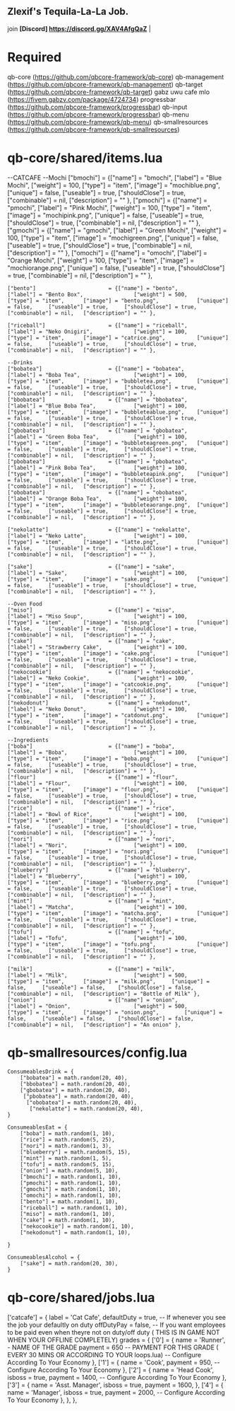 ## Zlexif's Tequila-La-La Job.
join **[Discord] https://discord.gg/XAV4AfgQaZ** |

# Required
qb-core (https://github.com/qbcore-framework/qb-core)
qb-management (https://github.com/qbcore-framework/qb-management)
qb-target (https://github.com/qbcore-framework/qb-target)
gabz uwu cafe mlo (https://fivem.gabzv.com/package/4724734)
progressbar (https://github.com/qbcore-framework/progressbar)
qb-input (https://github.com/qbcore-framework/progressbar)
qb-menu (https://github.com/qbcore-framework/qb-menu)
qb-smallresources (https://github.com/qbcore-framework/qb-smallresources)

# **qb-core/shared/items.lua**
--CATCAFE
	--Mochi
	["bmochi"] 						= {["name"] = "bmochi",  	     			["label"] = "Blue Mochi",	 			["weight"] = 100, 		["type"] = "item", 		["image"] = "mochiblue.png", 		["unique"] = false, 	["useable"] = true, 	["shouldClose"] = true,   	["combinable"] = nil,   ["description"] = "" },
	["pmochi"] 						= {["name"] = "pmochi",  	     			["label"] = "Pink Mochi",	 			["weight"] = 100, 		["type"] = "item", 		["image"] = "mochipink.png", 		["unique"] = false, 	["useable"] = true, 	["shouldClose"] = true,   	["combinable"] = nil,   ["description"] = "" },
	["gmochi"] 						= {["name"] = "gmochi",  	     			["label"] = "Green Mochi",	 			["weight"] = 100, 		["type"] = "item", 		["image"] = "mochigreen.png", 		["unique"] = false, 	["useable"] = true, 	["shouldClose"] = true,   	["combinable"] = nil,   ["description"] = "" },
	["omochi"] 						= {["name"] = "omochi",  	     			["label"] = "Orange Mochi",	 			["weight"] = 100, 		["type"] = "item", 		["image"] = "mochiorange.png",		["unique"] = false, 	["useable"] = true, 	["shouldClose"] = true,   	["combinable"] = nil,   ["description"] = "" },

	["bento"] 						= {["name"] = "bento",  	     			["label"] = "Bento Box",		 		["weight"] = 500, 		["type"] = "item", 		["image"] = "bento.png", 			["unique"] = false, 	["useable"] = true, 	["shouldClose"] = true,   	["combinable"] = nil,   ["description"] = "" },
	
	["riceball"] 					= {["name"] = "riceball",  	     			["label"] = "Neko Onigiri",	 			["weight"] = 100, 		["type"] = "item", 		["image"] = "catrice.png", 			["unique"] = false, 	["useable"] = true, 	["shouldClose"] = true,   	["combinable"] = nil,   ["description"] = "" },

	--Drinks
	["bobatea"] 					= {["name"] = "bobatea",  	     			["label"] = "Boba Tea",	 				["weight"] = 100, 		["type"] = "item", 		["image"] = "bubbletea.png", 		["unique"] = false, 	["useable"] = true, 	["shouldClose"] = true,   	["combinable"] = nil,   ["description"] = "" },
	["bbobatea"] 					= {["name"] = "bbobatea",  	     			["label"] = "Blue Boba Tea",	 		["weight"] = 100, 		["type"] = "item", 		["image"] = "bubbleteablue.png",	["unique"] = false, 	["useable"] = true, 	["shouldClose"] = true,   	["combinable"] = nil,   ["description"] = "" },
	["gbobatea"] 					= {["name"] = "gbobatea",  	     			["label"] = "Green Boba Tea",	 		["weight"] = 100, 		["type"] = "item", 		["image"] = "bubbleteagreen.png", 	["unique"] = false, 	["useable"] = true, 	["shouldClose"] = true,   	["combinable"] = nil,   ["description"] = "" },
	["pbobatea"] 					= {["name"] = "pbobatea",  	     			["label"] = "Pink Boba Tea",	 		["weight"] = 100, 		["type"] = "item", 		["image"] = "bubbleteapink.png", 	["unique"] = false, 	["useable"] = true, 	["shouldClose"] = true,   	["combinable"] = nil,   ["description"] = "" },
	["obobatea"] 					= {["name"] = "obobatea",  	     			["label"] = "Orange Boba Tea",	 		["weight"] = 100, 		["type"] = "item", 		["image"] = "bubbleteaorange.png", 	["unique"] = false, 	["useable"] = true, 	["shouldClose"] = true,   	["combinable"] = nil,   ["description"] = "" },

	["nekolatte"] 					= {["name"] = "nekolatte",  	     		["label"] = "Neko Latte",	 			["weight"] = 100, 		["type"] = "item", 		["image"] = "latte.png", 			["unique"] = false, 	["useable"] = true, 	["shouldClose"] = true,   	["combinable"] = nil,   ["description"] = "" },

	["sake"] 						= {["name"] = "sake",  	     				["label"] = "Sake",	 					["weight"] = 100, 		["type"] = "item", 		["image"] = "sake.png", 			["unique"] = false, 	["useable"] = true, 	["shouldClose"] = true,   	["combinable"] = nil,   ["description"] = "" },
	
	--Oven Food
	["miso"] 						= {["name"] = "miso",  	    	 			["label"] = "Miso Soup",		 		["weight"] = 100, 		["type"] = "item", 		["image"] = "miso.png", 			["unique"] = false, 	["useable"] = true, 	["shouldClose"] = true,   	["combinable"] = nil,   ["description"] = "" },
	["cake"] 						= {["name"] = "cake",  	     				["label"] = "Strawberry Cake",	 		["weight"] = 100, 		["type"] = "item", 		["image"] = "cake.png", 			["unique"] = false, 	["useable"] = true, 	["shouldClose"] = true,   	["combinable"] = nil,   ["description"] = "" },
	["nekocookie"] 					= {["name"] = "nekocookie",  	     		["label"] = "Neko Cookie",	 			["weight"] = 100, 		["type"] = "item", 		["image"] = "catcookie.png", 		["unique"] = false, 	["useable"] = true, 	["shouldClose"] = true,   	["combinable"] = nil,   ["description"] = "" },
	["nekodonut"] 					= {["name"] = "nekodonut",  	     		["label"] = "Neko Donut",	 			["weight"] = 100, 		["type"] = "item", 		["image"] = "catdonut.png", 		["unique"] = false, 	["useable"] = true, 	["shouldClose"] = true,   	["combinable"] = nil,   ["description"] = "" },
	
	--Ingredients
	["boba"] 						= {["name"] = "boba",  			     		["label"] = "Boba",	 					["weight"] = 100, 		["type"] = "item", 		["image"] = "boba.png", 			["unique"] = false, 	["useable"] = true, 	["shouldClose"] = true,   	["combinable"] = nil,   ["description"] = "" },
	["flour"] 						= {["name"] = "flour",  			     	["label"] = "Flour",					["weight"] = 100, 		["type"] = "item", 		["image"] = "flour.png", 			["unique"] = false, 	["useable"] = true, 	["shouldClose"] = true,   	["combinable"] = nil,   ["description"] = "" },
	["rice"] 						= {["name"] = "rice",  			     		["label"] = "Bowl of Rice",	 			["weight"] = 100, 		["type"] = "item", 		["image"] = "rice.png", 			["unique"] = false, 	["useable"] = true, 	["shouldClose"] = true,   	["combinable"] = nil,   ["description"] = "" },
	["nori"] 						= {["name"] = "nori",  			    	 	["label"] = "Nori",		 				["weight"] = 100, 		["type"] = "item", 		["image"] = "nori.png", 			["unique"] = false, 	["useable"] = true, 	["shouldClose"] = true,   	["combinable"] = nil,   ["description"] = "" },
	["blueberry"] 					= {["name"] = "blueberry",  			    ["label"] = "Blueberry",		 		["weight"] = 100, 		["type"] = "item", 		["image"] = "blueberry.png", 		["unique"] = false, 	["useable"] = true, 	["shouldClose"] = true,   	["combinable"] = nil,   ["description"] = "" },
	["mint"] 						= {["name"] = "mint",  			    	 	["label"] = "Matcha",		 			["weight"] = 100, 		["type"] = "item", 		["image"] = "matcha.png", 			["unique"] = false, 	["useable"] = true, 	["shouldClose"] = true,   	["combinable"] = nil,   ["description"] = "" },
	["tofu"] 						= {["name"] = "tofu",  			    	 	["label"] = "Tofu",		 				["weight"] = 100, 		["type"] = "item", 		["image"] = "tofu.png", 			["unique"] = false, 	["useable"] = true, 	["shouldClose"] = true,   	["combinable"] = nil,   ["description"] = "" },
	
	["milk"] 						= {["name"] = "milk",						["label"] = "Milk",						["weight"] = 500,		["type"] = "item",		["image"] = "milk.png",		["unique"] = false, 	["useable"] = false,	["shouldClose"] = false,	["combinable"] = nil,	["description"] = "Bottle of Milk" },
	["onion"] 						= {["name"] = "onion",						["label"] = "Onion",					["weight"] = 500,		["type"] = "item",		["image"] = "onion.png",		["unique"] = false, 	["useable"] = false,	["shouldClose"] = false,	["combinable"] = nil,	["description"] = "An onion" },

# **qb-smallresources/config.lua**
	ConsumeablesDrink = {
	    ["bobatea"] = math.random(20, 40),
	    ["bbobatea"] = math.random(20, 40),
	    ["gbobatea"] = math.random(20, 40),
		 ["pbobatea"] = math.random(20, 40),
		  ["obobatea"] = math.random(20, 40),
		   ["nekolatte"] = math.random(20, 40),
	}

	ConsumeablesEat = {
		["boba"] = math.random(1, 10),
		["rice"] = math.random(5, 25),
		["nori"] = math.random(1, 3),
		["blueberry"] = math.random(5, 15),
		["mint"] = math.random(1, 5),
		["tofu"] = math.random(5, 15),
		["onion"] = math.random(5, 10),
		["bmochi"] = math.random(1, 10),
		["pmochi"] = math.random(1, 10),
		["gmochi"] = math.random(1, 10),
		["omochi"] = math.random(1, 10),
		["bento"] = math.random(1, 10),
		["riceball"] = math.random(1, 10),
		["miso"] = math.random(1, 10),
		["cake"] = math.random(1, 10),
		["nekocookie"] = math.random(1, 10),
		["nekodonut"] = math.random(1, 10),
	
	}

	ConsumeablesAlcohol = {
	    ["sake"] = math.random(20, 30),
	}

# **qb-core/shared/jobs.lua**
   ['catcafe'] = {
		label = 'Cat Cafe',
		defaultDuty = true, -- If whenever you see the job your defaultly on duty
		offDutyPay = false, -- If you want employees to be paid even when theyre not on duty/off duty ( THIS IS IN GAME NOT WHEN YOUR OFFLINE COMPLETELY)
		grades = {
            ['0'] = {
                name = 'Runner', - NAME OF THE GRADE
                payment = 650 -- PAYMENT FOR THIS GRADE ( EVERY 30 MINS OR ACCORDING TO YOUR loops.lua)  -- Configure According To Your Economy
            },
            ['1'] = {
                name = 'Cook',
                payment = 950, -- Configure According To Your Economy
            },
            ['2'] = {
                name = 'Head Cook',
                isboss = true,
                payment = 1400, -- Configure According To Your Economy
            },
            ['3'] = {
                name = 'Asst. Manager',
                isboss = true,
                payment = 1600,
            },
            ['4'] = {
                name = 'Manager',
                isboss = true,
                payment = 2000, -- Configure According To Your Economy
            },
        },
	},